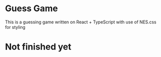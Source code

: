 # Guess Game

This is a guessing game written on React + TypeScript with use of NES.css for styling

# Not finished yet
